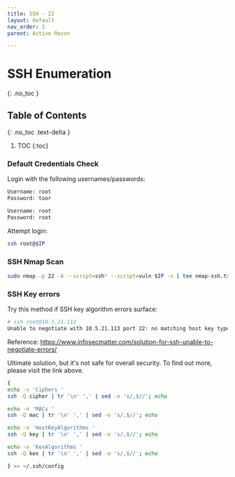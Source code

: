 ```yaml
---
title: SSH - 22
layout: default
nav_order: 1
parent: Active Recon

---
```


# SSH Enumeration
{: .no_toc }

## Table of Contents
{: .no_toc .text-delta }
1. TOC
{:toc}

### Default Credentials Check
Login with the following usernames/passwords:
```bash
Username: root
Password: toor

Username: root
Password: root
```

Attempt login: 
```bash
ssh root@$IP
```



### SSH Nmap Scan
```bash
sudo nmap -p 22 -A --script=ssh* --script=vuln $IP -v | tee nmap-ssh.txt
```

### SSH Key errors
Try this method if SSH key algorithm errors surface: 

```bash
# ssh root@10.5.21.113
Unable to negotiate with 10.5.21.113 port 22: no matching host key type found. Their offer: ssh-dss
```

Reference: https://www.infosecmatter.com/solution-for-ssh-unable-to-negotiate-errors/

Ultimate solution, but it's not safe for overall security. To find out more, please visit the link above. 

```bash
{
echo -n 'Ciphers '
ssh -Q cipher | tr '\n' ',' | sed -e 's/,$//'; echo

echo -n 'MACs '
ssh -Q mac | tr '\n' ',' | sed -e 's/,$//'; echo

echo -n 'HostKeyAlgorithms '
ssh -Q key | tr '\n' ',' | sed -e 's/,$//'; echo

echo -n 'KexAlgorithms '
ssh -Q kex | tr '\n' ',' | sed -e 's/,$//'; echo

} >> ~/.ssh/config
```